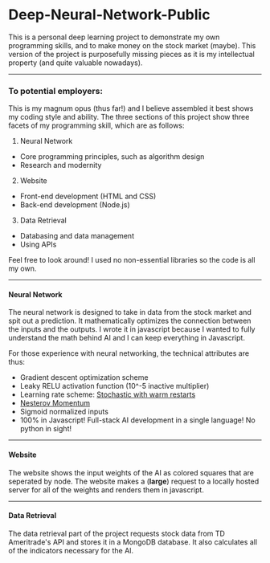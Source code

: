 # Deep-Neural-Network-Public
This is a personal deep learning project to demonstrate my own programming skills, and to make money on the stock market (maybe).
This version of the project is purposefully missing pieces as it is my intellectual property (and quite valuable nowadays).

---

### **To potential employers:**
This is my magnum opus (thus far!) and I believe assembled it best shows my coding style and ability.
The three sections of this project show three facets of my programming skill, which are as follows:

1. Neural Network
  * Core programming principles, such as algorithm design
  * Research and modernity
2. Website
  * Front-end development (HTML and CSS)
  * Back-end development (Node.js)
3. Data Retrieval
  * Databasing and data management
  * Using APIs

Feel free to look around! I used no non-essential libraries so the code is all my own.

---

#### Neural Network

The neural network is designed to take in data from the stock market and spit out a prediction. It mathematically optimizes the connection between the inputs and the outputs. I wrote it in javascript because I wanted to fully understand the math behind AI and I can keep everything in Javascript. 

For those experience with neural networking, the technical attributes are thus:
* Gradient descent optimization scheme
* Leaky RELU activation function (10^-5 inactive multiplier)
* Learning rate scheme: [Stochastic with warm restarts](https://arxiv.org/pdf/1608.03983.pdf)
* [Nesterov Momentum](http://cs231n.github.io/neural-networks-3/)
* Sigmoid normalized inputs
* 100% in Javascript! Full-stack AI development in a single language! No python in sight!

---
 
#### Website

The website shows the input weights of the AI as colored squares that are seperated by node. The website makes a (**large**) request to a locally hosted server for all of the weights and renders them in javascript.

---

#### Data Retrieval

The data retrieval part of the project requests stock data from TD Ameritrade's API and stores it in a MongoDB database. It also calculates all of the indicators necessary for the AI.
  
  
